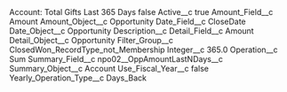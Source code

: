 <?xml version="1.0" encoding="UTF-8"?>
<CustomMetadata xmlns="http://soap.sforce.com/2006/04/metadata" xmlns:xsi="http://www.w3.org/2001/XMLSchema-instance" xmlns:xsd="http://www.w3.org/2001/XMLSchema">
    <label>Account: Total Gifts Last 365 Days</label>
    <protected>false</protected>
    <values>
        <field>Active__c</field>
        <value xsi:type="xsd:boolean">true</value>
    </values>
    <values>
        <field>Amount_Field__c</field>
        <value xsi:type="xsd:string">Amount</value>
    </values>
    <values>
        <field>Amount_Object__c</field>
        <value xsi:type="xsd:string">Opportunity</value>
    </values>
    <values>
        <field>Date_Field__c</field>
        <value xsi:type="xsd:string">CloseDate</value>
    </values>
    <values>
        <field>Date_Object__c</field>
        <value xsi:type="xsd:string">Opportunity</value>
    </values>
    <values>
        <field>Description__c</field>
        <value xsi:nil="true"/>
    </values>
    <values>
        <field>Detail_Field__c</field>
        <value xsi:type="xsd:string">Amount</value>
    </values>
    <values>
        <field>Detail_Object__c</field>
        <value xsi:type="xsd:string">Opportunity</value>
    </values>
    <values>
        <field>Filter_Group__c</field>
        <value xsi:type="xsd:string">ClosedWon_RecordType_not_Membership</value>
    </values>
    <values>
        <field>Integer__c</field>
        <value xsi:type="xsd:double">365.0</value>
    </values>
    <values>
        <field>Operation__c</field>
        <value xsi:type="xsd:string">Sum</value>
    </values>
    <values>
        <field>Summary_Field__c</field>
        <value xsi:type="xsd:string">npo02__OppAmountLastNDays__c</value>
    </values>
    <values>
        <field>Summary_Object__c</field>
        <value xsi:type="xsd:string">Account</value>
    </values>
    <values>
        <field>Use_Fiscal_Year__c</field>
        <value xsi:type="xsd:boolean">false</value>
    </values>
    <values>
        <field>Yearly_Operation_Type__c</field>
        <value xsi:type="xsd:string">Days_Back</value>
    </values>
</CustomMetadata>
